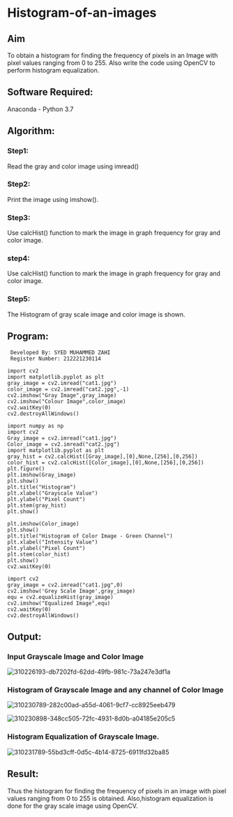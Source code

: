 # Histogram-of-an-images
## Aim
To obtain a histogram for finding the frequency of pixels in an Image with pixel values ranging from 0 to 255. Also write the code using OpenCV to perform histogram equalization.

## Software Required:
Anaconda - Python 3.7

## Algorithm:
### Step1:
Read the gray and color image using imread()

### Step2:
Print the image using imshow().



### Step3:
Use calcHist() function to mark the image in graph frequency for gray and color image.

### step4:
Use calcHist() function to mark the image in graph frequency for gray and color image.

### Step5:
The Histogram of gray scale image and color image is shown.


## Program:
~~~
 Developed By: SYED MUHAMMED ZAHI
 Register Number: 212221230114
~~~
~~~
import cv2
import matplotlib.pyplot as plt
gray_image = cv2.imread("cat1.jpg")
color_image = cv2.imread("cat2.jpg",-1)
cv2.imshow("Gray Image",gray_image)
cv2.imshow("Colour Image",color_image)
cv2.waitKey(0)
cv2.destroyAllWindows()
~~~
~~~
import numpy as np
import cv2
Gray_image = cv2.imread("cat1.jpg")
Color_image = cv2.imread("cat2.jpg")
import matplotlib.pyplot as plt
gray_hist = cv2.calcHist([Gray_image],[0],None,[256],[0,256])
color_hist = cv2.calcHist([Color_image],[0],None,[256],[0,256])
plt.figure()
plt.imshow(Gray_image)
plt.show()
plt.title("Histogram")
plt.xlabel("Grayscale Value")
plt.ylabel("Pixel Count")
plt.stem(gray_hist)
plt.show()
~~~
~~~
plt.imshow(Color_image)
plt.show()
plt.title("Histogram of Color Image - Green Channel")
plt.xlabel("Intensity Value")
plt.ylabel("Pixel Count")
plt.stem(color_hist)
plt.show()
cv2.waitKey(0)
~~~
~~~
import cv2
gray_image = cv2.imread("cat1.jpg",0)
cv2.imshow('Grey Scale Image',gray_image)
equ = cv2.equalizeHist(gray_image)
cv2.imshow("Equalized Image",equ)
cv2.waitKey(0)
cv2.destroyAllWindows()
~~~







## Output:
### Input Grayscale Image and Color Image
![310226193-db7202fd-62dd-49fb-981c-73a247e3df1a](https://github.com/SdMdZahi7/Histogram-of-an-images/assets/94187572/85ee9dfe-8fe5-4a7e-a2a9-924e00f03d61)


### Histogram of Grayscale Image and any channel of Color Image
![310230789-282c00ad-a55d-4061-9cf7-cc8925eeb479](https://github.com/SdMdZahi7/Histogram-of-an-images/assets/94187572/232ed486-3b26-4e66-a87e-6902094c7637)

![310230898-348cc505-72fc-4931-8d0b-a04185e205c5](https://github.com/SdMdZahi7/Histogram-of-an-images/assets/94187572/13ec560c-a0e6-49d9-83ab-dc3b7bb9ffa9)


### Histogram Equalization of Grayscale Image.



![310231789-55bd3cff-0d5c-4b14-8725-6911fd32ba85](https://github.com/SdMdZahi7/Histogram-of-an-images/assets/94187572/9171440b-bffa-4de8-87be-899044dba119)

## Result: 
Thus the histogram for finding the frequency of pixels in an image with pixel values ranging from 0 to 255 is obtained. Also,histogram equalization is done for the gray scale image using OpenCV.
